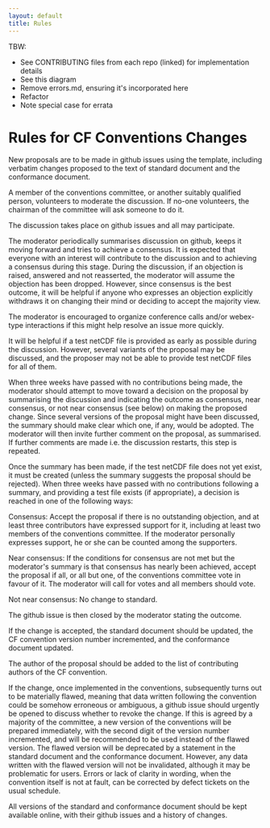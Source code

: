 ```yaml
---
layout: default
title: Rules
---
```


TBW:
- See CONTRIBUTING files from each repo (linked) for implementation details
- See this diagram
- Remove errors.md, ensuring it's incorporated here
- Refactor
- Note special case for errata

# Rules for CF Conventions Changes
 
New proposals are to be made in github issues using the template, including verbatim changes proposed to the text of standard document and the conformance document.

A member of the conventions committee, or another suitably qualified person, volunteers to moderate the discussion. If no-one volunteers, the chairman of the committee will ask someone to do it.

The discussion takes place on github issues and all may participate.

The moderator periodically summarises discussion on github, keeps it moving forward and tries to achieve a consensus. It is expected that everyone with an interest will contribute to the discussion and to achieving a consensus during this stage. During the discussion, if an objection is raised, answered and not reasserted, the moderator will assume the objection has been dropped. However, since consensus is the best outcome, it will be helpful if anyone who expresses an objection explicitly withdraws it on changing their mind or deciding to accept the majority view.

The moderator is encouraged to organize conference calls and/or webex-type interactions if this might help resolve an issue more quickly.

It will be helpful if a test netCDF file is provided as early as possible during the discussion. However, several variants of the proposal may be discussed, and the proposer may not be able to provide test netCDF files for all of them.

When three weeks have passed with no contributions being made, the moderator should attempt to move toward a decision on the proposal by summarising the discussion and indicating the outcome as consensus, near consensus, or not near consensus (see below) on making the proposed change. Since several versions of the proposal might have been discussed, the summary should make clear which one, if any, would be adopted. The moderator will then invite further comment on the proposal, as summarised. If further comments are made i.e. the discussion restarts, this step is repeated.

Once the summary has been made, if the test netCDF file does not yet exist, it must be created (unless the summary suggests the proposal should be rejected). When three weeks have passed with no contributions following a summary, and providing a test file exists (if appropriate), a decision is reached in one of the following ways:

Consensus: Accept the proposal if there is no outstanding objection, and at least three contributors have expressed support for it, including at least two members of the conventions committee. If the moderator personally expresses support, he or she can be counted among the supporters.

Near consensus: If the conditions for consensus are not met but the moderator's summary is that consensus has nearly been achieved, accept the proposal if all, or all but one, of the conventions committee vote in favour of it. The moderator will call for votes and all members should vote.

Not near consensus: No change to standard.

The github issue is then closed by the moderator stating the outcome.

If the change is accepted, the standard document should be updated, the CF convention version number incremented, and the conformance document updated.

The author of the proposal should be added to the list of contributing authors of the CF convention.

If the change, once implemented in the conventions, subsequently turns out to be materially flawed, meaning that data written following the convention could be somehow erroneous or ambiguous, a github issue should urgently be opened to discuss whether to revoke the change. If this is agreed by a majority of the committee, a new version of the conventions will be prepared immediately, with the second digit of the version number incremented, and will be recommended to be used instead of the flawed version. The flawed version will be deprecated by a statement in the standard document and the conformance document. However, any data written with the flawed version will not be invalidated, although it may be problematic for users. Errors or lack of clarity in wording, when the convention itself is not at fault, can be corrected by defect tickets on the usual schedule.

All versions of the standard and conformance document should be kept available online, with their github issues and a history of changes.
